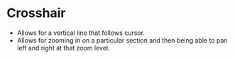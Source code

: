 # Crosshair
- Allows for a vertical line that follows cursor.
- Allows for zooming in on a particular section and then being able to pan
  left and right at that zoom level.
